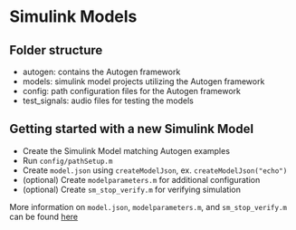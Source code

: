 # Simulink Models

## Folder structure
- autogen: contains the Autogen framework
- models: simulink model projects utilizing the Autogen framework
- config: path configuration files for the Autogen framework
- test_signals: audio files for testing the models


## Getting started with a new Simulink Model
- Create the Simulink Model matching Autogen examples  
- Run `config/pathSetup.m`  
- Create `model.json` using `createModelJson`, ex. `createModelJson("echo")`  
- (optional) Create `modelparameters.m` for additional configuration  
- (optional) Create `sm_stop_verify.m` for verifying simulation  

More information on `model.json`, `modelparameters.m`, and `sm_stop_verify.m` can be found [here](autogen/README.md)